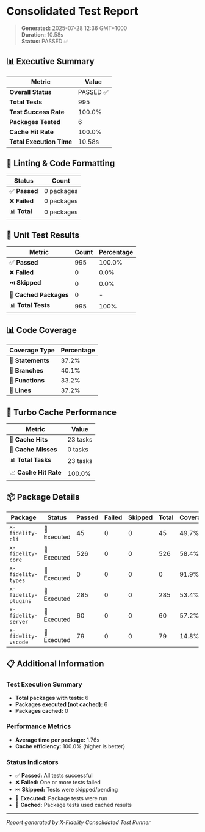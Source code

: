 # Consolidated Test Report

> **Generated:** 2025-07-28 12:36 GMT+1000  
> **Duration:** 10.58s  
> **Status:** PASSED ✅

## 📊 Executive Summary

| Metric | Value |
|--------|-------|
| **Overall Status** | PASSED ✅ |
| **Total Tests** | 995 |
| **Test Success Rate** | 100.0% |
| **Packages Tested** | 6 |
| **Cache Hit Rate** | 100.0% |
| **Total Execution Time** | 10.58s |

## 🔧 Linting & Code Formatting

| Status | Count |
|--------|-------|
| ✅ **Passed** | 0 packages |
| ❌ **Failed** | 0 packages |
| 📊 **Total** | 0 packages |

## 🧪 Unit Test Results

| Metric | Count | Percentage |
|--------|-------|------------|
| ✅ **Passed** | 995 | 100.0% |
| ❌ **Failed** | 0 | 0.0% |
| ⏭️ **Skipped** | 0 | 0.0% |
| 💾 **Cached Packages** | 0 | - |
| 📊 **Total Tests** | 995 | 100% |

## 📊 Code Coverage

| Coverage Type | Percentage |
|---------------|------------|
| 📝 **Statements** | 37.2% |
| 🌿 **Branches** | 40.1% |
| 🔧 **Functions** | 33.2% |
| 📏 **Lines** | 37.2% |

## 💾 Turbo Cache Performance

| Metric | Value |
|--------|-------|
| 🎯 **Cache Hits** | 23 tasks |
| 🔄 **Cache Misses** | 0 tasks |
| 📊 **Total Tasks** | 23 tasks |
| 📈 **Cache Hit Rate** | 100.0% |

## 📦 Package Details

| Package | Status | Passed | Failed | Skipped | Total | Coverage |
|---------|--------|--------|--------|---------|-------|----------|
| `x-fidelity-cli` | 🏃 Executed | 45 | 0 | 0 | 45 | 49.7% |
| `x-fidelity-core` | 🏃 Executed | 526 | 0 | 0 | 526 | 58.4% |
| `x-fidelity-types` | 🏃 Executed | 0 | 0 | 0 | 0 | 91.9% |
| `x-fidelity-plugins` | 🏃 Executed | 285 | 0 | 0 | 285 | 53.4% |
| `x-fidelity-server` | 🏃 Executed | 60 | 0 | 0 | 60 | 57.2% |
| `x-fidelity-vscode` | 🏃 Executed | 79 | 0 | 0 | 79 | 14.8% |

## 📋 Additional Information

### Test Execution Summary
- **Total packages with tests:** 6
- **Packages executed (not cached):** 6
- **Packages cached:** 0

### Performance Metrics
- **Average time per package:** 1.76s
- **Cache efficiency:** 100.0% (higher is better)

### Status Indicators
- ✅ **Passed:** All tests successful
- ❌ **Failed:** One or more tests failed  
- ⏭️ **Skipped:** Tests were skipped/pending
- 🏃 **Executed:** Package tests were run
- 💾 **Cached:** Package tests used cached results

---

*Report generated by X-Fidelity Consolidated Test Runner*
